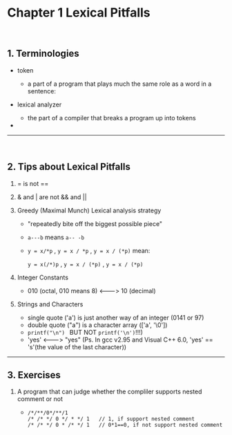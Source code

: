 # Chapter 1 Lexical Pitfalls

<br/>

## 1. Terminologies

- token
  - a part of a program that plays much the same role as a word in a sentence: 

- lexical analyzer
  - the part of a compiler that breaks a program up into tokens 
- 

---

<br/>

## 2. Tips about Lexical Pitfalls

1. = is not ==

2. & and | are not && and ||

3. Greedy (Maximal Munch) Lexical analysis strategy
   - "repeatedly bite off the biggest possible piece"
   - ```a---b``` means ```a-- -b``` 
   - ```y = x/*p``` , ```y = x / *p``` , ```y = x / (*p)``` mean:

     ```y = x(/*)p``` , ```y = x / (*p)``` , ``` y = x / (*p) ``` 
4. Integer Constants
   - 010 (octal, 010 means 8) <---> 10 (decimal)
5. Strings and Characters
   - single quote ('a') is just another way of an integer (0141 or 97)
   - double quote ("a") is a character array (['a', '\0'])
   - ```printf("\n") ``` BUT NOT ```printf('\n')```!!!)
   - 'yes' <---> "yes" (Ps. In gcc v2.95 and Visual C++ 6.0, 'yes' == 's'(the value of the last character))

---

## 3. Exercises 

1. A program that can judge whether the compliler supports nested comment or not
   - ```
     /*/**/0*/**/1
     /* /* */ 0 */ * */ 1   // 1, if support nested comment
     /* /* */ 0 * /* */ 1   // 0*1==0, if not support nested comment
     ```

